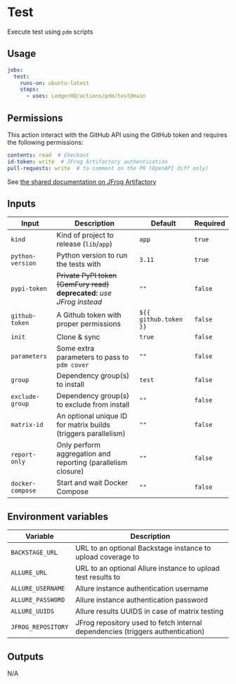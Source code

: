 # Test

Execute test using `pdm` scripts

## Usage

```yaml
jobs:
  test:
    runs-on: ubuntu-latest
    steps:
      - uses: LedgerHQ/actions/pdm/test@main
```

## Permissions

This action interact with the GitHub API using the GitHub token and requires the following permissions:

```yaml
contents: read  # Checkout
id-token: write  # JFrog Artifactory authentication
pull-requests: write  # to comment on the PR (OpenAPI diff only)
```

See [the shared documentation on JFrog Artifactory](https://github.com/LedgerHQ/actions/tree/main/pdm#jfrog-artifactory)

## Inputs

| Input | Description | Default | Required |
|-------|-------------|---------|----------|
| `kind` | Kind of project to release (`lib`/`app`) | `app` | `true` |
| `python-version` | Python version to run the tests with | `3.11` | `true` |
| `pypi-token` | ~~Private PyPI token (GemFury read)~~ **deprecated:** _use JFrog instead_ | `""` | `false` |
| `github-token` | A Github token with proper permissions | `${{ github.token }}` | `false` |
| `init` | Clone & sync | `true` | `false` |
| `parameters` | Some extra parameters to pass to `pdm cover` | `""` | `false` |
| `group` | Dependency group(s) to install | `test` | `false` |
| `exclude-group` | Dependency group(s) to exclude from install | `""` | `false` |
| `matrix-id` | An optional unique ID for matrix builds (triggers parallelism) | `""` | `false` |
| `report-only` | Only perform aggregation and reporting (parallelism closure) | `""` | `false` |
| `docker-compose` | Start and wait Docker Compose | `""` | `false` |

## Environment variables

| Variable | Description |
|--------|-------------|
| `BACKSTAGE_URL` | URL to an optional Backstage instance to upload coverage to |
| `ALLURE_URL` | URL to an optional Allure instance to upload test results to |
| `ALLURE_USERNAME` | Allure instance authentication username |
| `ALLURE_PASSWORD` | Allure instance authentication password |
| `ALLURE_UUIDS` | Allure results UUIDS in case of matrix testing |
| `JFROG_REPOSITORY` | JFrog repository used to fetch internal dependencies (triggers authentication) |

## Outputs

N/A
